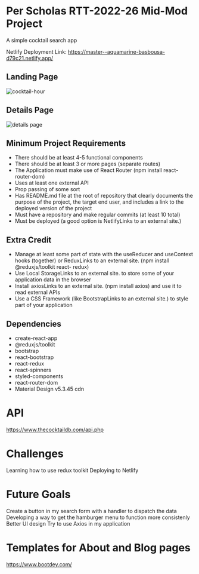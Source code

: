 # Per Scholas RTT-2022-26 Mid-Mod Project
A simple cocktail search app

Netlify Deployment Link: https://master--aquamarine-basbousa-d79c21.netlify.app/


## Landing Page
![cocktail-hour](https://user-images.githubusercontent.com/6307334/199000883-f546de56-664f-4623-967f-88306f69b5bc.png)

## Details Page
![details page](https://user-images.githubusercontent.com/6307334/199023756-54a2efdb-23ae-40a5-a48b-293ba75a72fc.png)

## Minimum Project Requirements
<ul>
  <li>There should be at least 4-5 functional components</li>
  <li>There should be at least 3 or more pages (separate routes)</li>
  <li>The Application must make use of React Router (npm install react-router-dom)</li>
  <li>Uses at least one external API</li> 
  <li>Prop passing of some sort</li>
  <li>Has README.md file at the root of repository that clearly documents the purpose of the project, the target end user, and includes a link to the deployed version of       the project</li>
  <li>Must have a repository and make regular commits (at least 10 total)</li>
  <li>Must be deployed (a good option is NetlifyLinks to an external site.)</li>
</ul>

## Extra Credit
<ul>
  <li>Manage at least some part of state with the useReducer and useContext hooks (together) or ReduxLinks to an external site. (npm install @reduxjs/toolkit react-           redux)</li>
  <li>Use Local StorageLinks to an external site. to store some of your application data in the browser</li>
  <li>Install axiosLinks to an external site. (npm install axios) and use it to read external APIs</li>
  <li>Use a CSS Framework (like BootstrapLinks to an external site.) to style part of your application</li>
</ul>

## Dependencies
<ul>
  <li>create-react-app</li>
  <li>@reduxjs/toolkit</li>
  <li>bootstrap</li>
  <li>react-bootstrap</li>
  <li>react-redux</li>
  <li>react-spinners</li>
  <li>styled-components</li>
  <li>react-router-dom</li>
  <li>Material Design v5.3.45 cdn</li>
</ul>

# API
https://www.thecocktaildb.com/api.php

# Challenges
Learning how to use redux toolkit
Deploying to Netlify

# Future Goals
Create a button in my search form with a handler to dispatch the data
Developing a way to get the hamburger menu to function more consistenly
Better UI design
Try to use Axios in my application


# Templates for About and Blog pages
https://www.bootdey.com/
